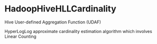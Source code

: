 HadoopHiveHLLCardinality
========================

Hive User-defined Aggregation Function (UDAF)


HyperLogLog approximate cardinality estimation algorithm
which involves Linear Counting
